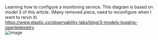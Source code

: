 Learning how to configure a monitoring service. This diagram is based on model 3 of this article. (Many removed piece, need to reconfigure when I want to rerun it)
</br>
https://www.elastic.co/observability-labs/blog/3-models-logging-opentelemetry
</br>
![image](https://github.com/user-attachments/assets/03df354d-7cb7-4dc6-a853-4d0d0ca570c3)
